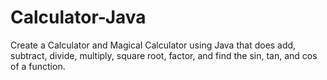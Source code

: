 # Calculator-Java
Create a Calculator and Magical Calculator using Java that does add, subtract, divide, multiply, square root, factor, and find the sin, tan, and cos of a function.
